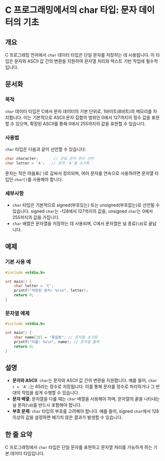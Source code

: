 <!--
Meta Description: # C 프로그래밍에서의 char 타입: 문자 데이터의 기초 ## 개요 C 프로그래밍 언어에서 `char` 데이터 타입은 단일 문자를 저장하는 데 사용됩니다. 이 타입은 문자와 ASCII 값 간의 변환을 지원하여 문자열 처리와 텍스트 기반 작업에 필수적입니다. ## 문서...
Meta Keywords: char, 타입은, 문자열, 있습니다, 문자를
-->

# C 프로그래밍에서의 char 타입: 문자 데이터의 기초

## 개요
C 프로그래밍 언어에서 `char` 데이터 타입은 단일 문자를 저장하는 데 사용됩니다. 이 타입은 문자와 ASCII 값 간의 변환을 지원하여 문자열 처리와 텍스트 기반 작업에 필수적입니다.

## 문서화
### 목적
`char` 데이터 타입은 C에서 문자 데이터의 기본 단위로, 1바이트(8비트)의 메모리를 차지합니다. 이는 기본적으로 ASCII 문자 집합의 범위인 0에서 127까지의 정수 값을 표현할 수 있으며, 확장된 ASCII를 통해 0에서 255까지의 값을 표현할 수 있습니다.

### 사용법
`char` 타입은 다음과 같이 선언할 수 있습니다:
```c
char character;       // 단일 문자 변수 선언
char letter = 'A';   // 문자 'A'를 초기화
```
문자는 작은 따옴표(`'`)로 감싸서 정의되며, 여러 문자를 연속으로 사용하려면 문자열 타입인 `char[]`를 사용해야 합니다.

### 세부사항
- `char` 타입은 기본적으로 signed(부호있는) 또는 unsigned(부호없는)로 선언될 수 있습니다. signed `char`는 -128에서 127까지의 값을, unsigned `char`는 0에서 255까지의 값을 가집니다.
- `char` 배열은 문자열을 저장하는 데 사용되며, C에서 문자열은 널 종료(`\0`)로 끝납니다.

## 예제
### 기본 사용 예
```c
#include <stdio.h>

int main() {
    char letter = 'C';
    printf("저장된 문자: %c\n", letter);
    return 0;
}
```

### 문자열 예제
```c
#include <stdio.h>

int main() {
    char name[20] = "홍길동"; // 문자열 초기화
    printf("이름: %s\n", name); // 문자열 출력
    return 0;
}
```

## 설명
- **문자와 ASCII**: `char`는 문자와 ASCII 값 간의 변환을 지원합니다. 예를 들어, `char c = 'A';`는 65라는 정수로 저장됩니다. 이를 통해 문자를 정수로 처리하거나 그 반대의 작업을 쉽게 수행할 수 있습니다.
- **문자 배열**: 문자열을 다룰 때는 `char` 배열을 사용해야 하며, 문자열의 끝을 나타내는 널 문자(`\0`)를 반드시 포함해야 합니다.
- **부호 문제**: `char` 타입의 부호를 고려해야 합니다. 예를 들어, signed `char`에서 128 이상의 값을 설정하면 예기치 않은 결과가 발생할 수 있습니다.

## 한 줄 요약
C 프로그래밍에서 `char` 타입은 단일 문자를 표현하고 문자열 처리를 가능하게 하는 기본 데이터 타입입니다.